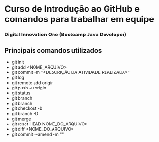 # Curso de Introdução ao GitHub e comandos para trabalhar em equipe 
### Digital Innovation One (Bootcamp Java Developer)

## Principais comandos utilizados
- git init
- git add <NOME_ARQUIVO>
- git commit -m "<DESCRIÇÂO DA ATIVIDADE REALIZADA>"
- git log
- git remote add origin <URL DO PROJETO GIT>
- git push -u origin <NOME DA BRANCH>
- git status
- git branch
- git branch <NOME DA BRANCH>
- git checkout -b <NOME DA NOVA BRACH>
- git branch -D <NOME DA BRANCH>
- git merge <BRANCH>
- git reset HEAD NOME_DO_ARQUIVO>
- git diff <NOME_DO_ARQUIVO>
- git commit --amend -m "<NOVA MENSAGEM>"
  


